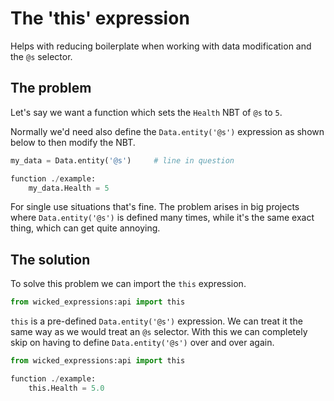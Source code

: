 # The 'this' expression

Helps with reducing boilerplate when working with data modification and the `@s` selector.


## The problem

Let's say we want a function which sets the `Health` NBT of `@s` to `5`.

Normally we'd need also define the `Data.entity('@s')` expression as shown below to then modify the NBT.

```py
my_data = Data.entity('@s')     # line in question

function ./example:
    my_data.Health = 5
```

For single use situations that's fine. The problem arises in big projects where `Data.entity('@s')` is defined many times, while it's the same exact thing, which can get quite annoying.


## The solution

To solve this problem we can import the `this` expression.

```py
from wicked_expressions:api import this
```

`this` is a pre-defined `Data.entity('@s')` expression. We can treat it the same way as we would treat an `@s` selector. With this we can completely skip on having to define `Data.entity('@s')` over and over again.

```py
from wicked_expressions:api import this

function ./example:
    this.Health = 5.0
```